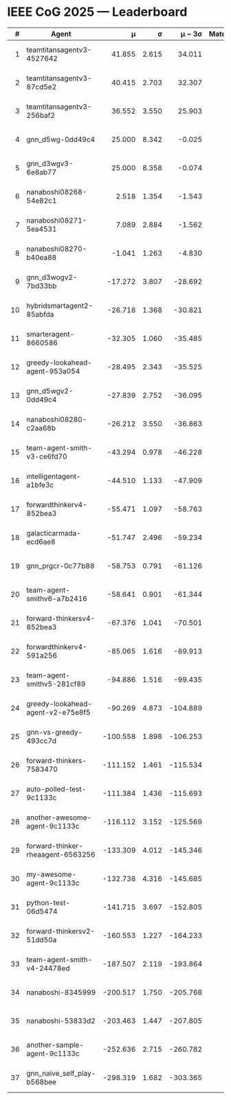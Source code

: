 # IEEE CoG 2025 — Leaderboard

| # | Agent | μ | σ | μ − 3σ | Matches | Updated |
|---:|---|---:|---:|---:|---:|---|
| 1 | teamtitansagentv3-4527642 | 41.855 | 2.615 | 34.011 | 520 | 2025-08-28 16:09 |
| 2 | teamtitansagentv3-87cd5e2 | 40.415 | 2.703 | 32.307 | 500 | 2025-08-28 16:09 |
| 3 | teamtitansagentv3-256baf2 | 36.552 | 3.550 | 25.903 | 320 | 2025-08-28 16:09 |
| 4 | gnn_d5wg-0dd49c4 | 25.000 | 8.342 | -0.025 | 20 | 2025-08-28 16:09 |
| 5 | gnn_d3wgv3-6e8ab77 | 25.000 | 8.358 | -0.074 | 60 | 2025-08-28 16:09 |
| 6 | nanaboshi08268-54e82c1 | 2.518 | 1.354 | -1.543 | 500 | 2025-08-28 16:09 |
| 7 | nanaboshi08271-5ea4531 | 7.089 | 2.884 | -1.562 | 660 | 2025-08-28 16:09 |
| 8 | nanaboshi08270-b40ea88 | -1.041 | 1.263 | -4.830 | 640 | 2025-08-28 16:09 |
| 9 | gnn_d3wogv2-7bd33bb | -17.272 | 3.807 | -28.692 | 28 | 2025-08-28 16:09 |
| 10 | hybridsmartagent2-85abfda | -26.718 | 1.368 | -30.821 | 568 | 2025-08-28 16:09 |
| 11 | smarteragent-8660586 | -32.305 | 1.060 | -35.485 | 544 | 2025-08-28 16:09 |
| 12 | greedy-lookahead-agent-953a054 | -28.495 | 2.343 | -35.525 | 480 | 2025-08-28 16:09 |
| 13 | gnn_d5wgv2-0dd49c4 | -27.839 | 2.752 | -36.095 | 20 | 2025-08-28 16:09 |
| 14 | nanaboshi08280-c2aa68b | -26.212 | 3.550 | -36.863 | 660 | 2025-08-28 16:09 |
| 15 | team-agent-smith-v3-ce6fd70 | -43.294 | 0.978 | -46.228 | 598 | 2025-08-28 16:09 |
| 16 | intelligentagent-a1bfe3c | -44.510 | 1.133 | -47.909 | 380 | 2025-08-28 16:09 |
| 17 | forwardthinkerv4-852bea3 | -55.471 | 1.097 | -58.763 | 398 | 2025-08-28 16:09 |
| 18 | galacticarmada-ecd6ae8 | -51.747 | 2.496 | -59.234 | 500 | 2025-08-28 16:09 |
| 19 | gnn_prgcr-0c77b88 | -58.753 | 0.791 | -61.126 | 380 | 2025-08-28 16:09 |
| 20 | team-agent-smithv6-a7b2416 | -58.641 | 0.901 | -61.344 | 600 | 2025-08-28 16:09 |
| 21 | forward-thinkersv4-852bea3 | -67.376 | 1.041 | -70.501 | 340 | 2025-08-28 16:09 |
| 22 | forwardthinkerv4-591a256 | -85.065 | 1.616 | -89.913 | 510 | 2025-08-28 16:09 |
| 23 | team-agent-smithv5-281cf89 | -94.886 | 1.516 | -99.435 | 360 | 2025-08-28 16:09 |
| 24 | greedy-lookahead-agent-v2-e75e8f5 | -90.269 | 4.873 | -104.889 | 600 | 2025-08-28 16:09 |
| 25 | gnn-vs-greedy-493cc7d | -100.558 | 1.898 | -106.253 | 300 | 2025-08-28 16:09 |
| 26 | forward-thinkers-7583470 | -111.152 | 1.461 | -115.534 | 440 | 2025-08-28 16:09 |
| 27 | auto-polled-test-9c1133c | -111.384 | 1.436 | -115.693 | 580 | 2025-08-28 16:09 |
| 28 | another-awesome-agent-9c1133c | -116.112 | 3.152 | -125.569 | 380 | 2025-08-28 16:09 |
| 29 | forward-thinker-rheaagent-6563256 | -133.309 | 4.012 | -145.346 | 584 | 2025-08-28 16:09 |
| 30 | my-awesome-agent-9c1133c | -132.738 | 4.316 | -145.685 | 420 | 2025-08-28 16:09 |
| 31 | python-test-06d5474 | -141.715 | 3.697 | -152.805 | 440 | 2025-08-28 16:09 |
| 32 | forward-thinkersv2-51dd50a | -160.553 | 1.227 | -164.233 | 504 | 2025-08-28 16:09 |
| 33 | team-agent-smith-v4-24478ed | -187.507 | 2.119 | -193.864 | 518 | 2025-08-28 16:09 |
| 34 | nanaboshi-8345999 | -200.517 | 1.750 | -205.768 | 480 | 2025-08-28 16:09 |
| 35 | nanaboshi-53833d2 | -203.463 | 1.447 | -207.805 | 500 | 2025-08-28 16:09 |
| 36 | another-sample-agent-9c1133c | -252.636 | 2.715 | -260.782 | 600 | 2025-08-28 16:09 |
| 37 | gnn_naive_self_play-b568bee | -298.319 | 1.682 | -303.365 | 360 | 2025-08-28 16:09 |
